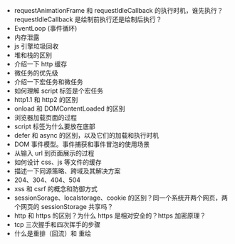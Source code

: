 - requestAnimationFrame 和 requestIdleCallback 的执行时机，谁先执行？ requestIdleCallback 是绘制前执行还是绘制后执行？
- EventLoop (事件循环)
- 内存泄露
- js 引擎垃圾回收
- 堆和栈的区别
- 介绍一下 http 缓存
- 微任务的优先级
- 介绍一下宏任务和微任务
- 如何理解 script 标签是个宏任务
- http1.1 和 http2 的区别
- onload 和 DOMContentLoaded 的区别
- 浏览器加载页面的过程
- script 标签为什么要放在底部
- defer 和 async 的区别，以及它们的加载和执行时机
- DOM 事件模型。事件捕获和事件冒泡的使用场景
- 从输入 url 到页面展示的过程
- 如何设计 css、js 等文件的缓存
- 描述一下同源策略、跨域及其解决方案
- 204、304、404、504
- xss 和 csrf 的概念和防御方式
- sessionSorage、localstorage、cookie 的区别？同一个系统开两个网页，两个网页的 sessionStorage 共享吗？
- http 和 https 的区别？为什么 https 是相对安全的？https 加密原理？
- tcp 三次握手和四次挥手的步骤
- 什么是重排（回流）和 重绘
